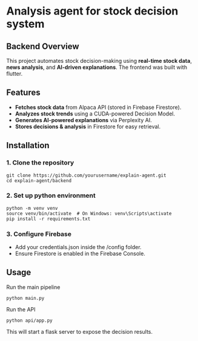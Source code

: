 # Analysis agent for stock decision system

## Backend Overview  
This project automates stock decision-making using **real-time stock data**, **news analysis**, and **AI-driven explanations**. The frontend was built with flutter.

## Features
- **Fetches stock data** from Alpaca API (stored in Firebase Firestore).  
- **Analyzes stock trends** using a CUDA-powered Decision Model.  
- **Generates AI-powered explanations** via Perplexity AI.  
- **Stores decisions & analysis** in Firestore for easy retrieval.  

## Installation
### **1. Clone the repository**  
```
git clone https://github.com/yourusername/explain-agent.git
cd explain-agent/backend
```

### **2. Set up python environment**  
```
python -m venv venv
source venv/bin/activate  # On Windows: venv\Scripts\activate
pip install -r requirements.txt
```

### **3. Configure Firebase**  
- Add your credentials.json inside the /config folder.
- Ensure Firestore is enabled in the Firebase Console.

## Usage
Run the main pipeline
```
python main.py
```

Run the API
```
python api/app.py
```
This will start a flask server to expose the decision results.
